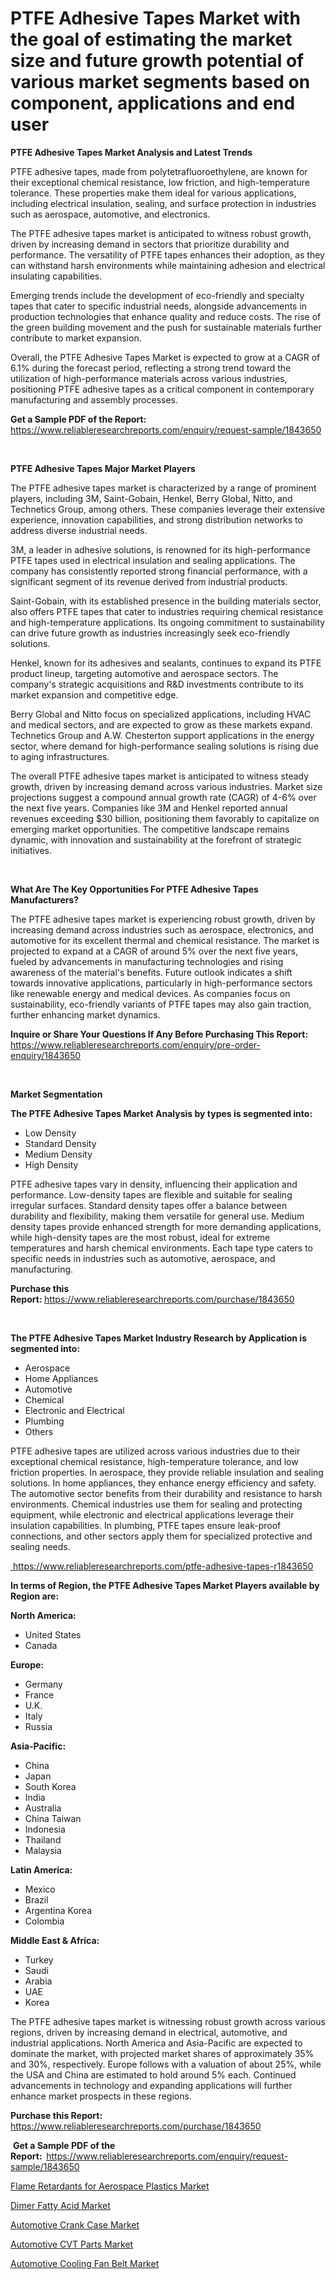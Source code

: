 <p><h1>PTFE Adhesive Tapes Market with the goal of estimating the market size and future growth potential of various market segments based on component, applications and end user</h1></p><p><strong>PTFE Adhesive Tapes Market Analysis and Latest Trends</strong></p>
<p><p>PTFE adhesive tapes, made from polytetrafluoroethylene, are known for their exceptional chemical resistance, low friction, and high-temperature tolerance. These properties make them ideal for various applications, including electrical insulation, sealing, and surface protection in industries such as aerospace, automotive, and electronics. </p><p>The PTFE adhesive tapes market is anticipated to witness robust growth, driven by increasing demand in sectors that prioritize durability and performance. The versatility of PTFE tapes enhances their adoption, as they can withstand harsh environments while maintaining adhesion and electrical insulating capabilities. </p><p>Emerging trends include the development of eco-friendly and specialty tapes that cater to specific industrial needs, alongside advancements in production technologies that enhance quality and reduce costs. The rise of the green building movement and the push for sustainable materials further contribute to market expansion. </p><p>Overall, the PTFE Adhesive Tapes Market is expected to grow at a CAGR of 6.1% during the forecast period, reflecting a strong trend toward the utilization of high-performance materials across various industries, positioning PTFE adhesive tapes as a critical component in contemporary manufacturing and assembly processes.</p></p>
<p><strong>Get a Sample PDF of the Report:&nbsp;</strong> <a href="https://www.reliableresearchreports.com/enquiry/request-sample/1843650?utm_campaign=32&utm_medium=2&utm_source=Github&utm_content=ia&utm_term=30012025&utm_id=ptfe-adhesive-tapes">https://www.reliableresearchreports.com/enquiry/request-sample/1843650</a></p>
<p>&nbsp;</p>
<p><strong>PTFE Adhesive Tapes Major Market Players</strong></p>
<p><p>The PTFE adhesive tapes market is characterized by a range of prominent players, including 3M, Saint-Gobain, Henkel, Berry Global, Nitto, and Technetics Group, among others. These companies leverage their extensive experience, innovation capabilities, and strong distribution networks to address diverse industrial needs.</p><p>3M, a leader in adhesive solutions, is renowned for its high-performance PTFE tapes used in electrical insulation and sealing applications. The company has consistently reported strong financial performance, with a significant segment of its revenue derived from industrial products. </p><p>Saint-Gobain, with its established presence in the building materials sector, also offers PTFE tapes that cater to industries requiring chemical resistance and high-temperature applications. Its ongoing commitment to sustainability can drive future growth as industries increasingly seek eco-friendly solutions.</p><p>Henkel, known for its adhesives and sealants, continues to expand its PTFE product lineup, targeting automotive and aerospace sectors. The company's strategic acquisitions and R&D investments contribute to its market expansion and competitive edge.</p><p>Berry Global and Nitto focus on specialized applications, including HVAC and medical sectors, and are expected to grow as these markets expand. Technetics Group and A.W. Chesterton support applications in the energy sector, where demand for high-performance sealing solutions is rising due to aging infrastructures.</p><p>The overall PTFE adhesive tapes market is anticipated to witness steady growth, driven by increasing demand across various industries. Market size projections suggest a compound annual growth rate (CAGR) of 4-6% over the next five years. Companies like 3M and Henkel reported annual revenues exceeding $30 billion, positioning them favorably to capitalize on emerging market opportunities. The competitive landscape remains dynamic, with innovation and sustainability at the forefront of strategic initiatives.</p></p>
<p>&nbsp;</p>
<p><strong>What Are The Key Opportunities For PTFE Adhesive Tapes Manufacturers?</strong></p>
<p><p>The PTFE adhesive tapes market is experiencing robust growth, driven by increasing demand across industries such as aerospace, electronics, and automotive for its excellent thermal and chemical resistance. The market is projected to expand at a CAGR of around 5% over the next five years, fueled by advancements in manufacturing technologies and rising awareness of the material's benefits. Future outlook indicates a shift towards innovative applications, particularly in high-performance sectors like renewable energy and medical devices. As companies focus on sustainability, eco-friendly variants of PTFE tapes may also gain traction, further enhancing market dynamics.</p></p>
<p><strong>Inquire or Share Your Questions If Any Before Purchasing This Report:</strong> <a href="https://www.reliableresearchreports.com/enquiry/pre-order-enquiry/1843650?utm_campaign=32&utm_medium=2&utm_source=Github&utm_content=ia&utm_term=30012025&utm_id=ptfe-adhesive-tapes">https://www.reliableresearchreports.com/enquiry/pre-order-enquiry/1843650</a></p>
<p>&nbsp;</p>
<p><strong>Market Segmentation</strong></p>
<p><strong>The PTFE Adhesive Tapes Market Analysis by types is segmented into:</strong></p>
<p><ul><li>Low Density</li><li>Standard Density</li><li>Medium Density</li><li>High Density</li></ul></p>
<p><p>PTFE adhesive tapes vary in density, influencing their application and performance. Low-density tapes are flexible and suitable for sealing irregular surfaces. Standard density tapes offer a balance between durability and flexibility, making them versatile for general use. Medium density tapes provide enhanced strength for more demanding applications, while high-density tapes are the most robust, ideal for extreme temperatures and harsh chemical environments. Each tape type caters to specific needs in industries such as automotive, aerospace, and manufacturing.</p></p>
<p><strong>Purchase this Report:&nbsp;</strong><a href="https://www.reliableresearchreports.com/purchase/1843650?utm_campaign=32&utm_medium=2&utm_source=Github&utm_content=ia&utm_term=30012025&utm_id=ptfe-adhesive-tapes">https://www.reliableresearchreports.com/purchase/1843650</a></p>
<p>&nbsp;</p>
<p><strong>The PTFE Adhesive Tapes Market Industry Research by Application is segmented into:</strong></p>
<p><ul><li>Aerospace</li><li>Home Appliances</li><li>Automotive</li><li>Chemical</li><li>Electronic and Electrical</li><li>Plumbing</li><li>Others</li></ul></p>
<p><p>PTFE adhesive tapes are utilized across various industries due to their exceptional chemical resistance, high-temperature tolerance, and low friction properties. In aerospace, they provide reliable insulation and sealing solutions. In home appliances, they enhance energy efficiency and safety. The automotive sector benefits from their durability and resistance to harsh environments. Chemical industries use them for sealing and protecting equipment, while electronic and electrical applications leverage their insulation capabilities. In plumbing, PTFE tapes ensure leak-proof connections, and other sectors apply them for specialized protective and sealing needs.</p></p>
<p><a href="https://www.reliableresearchreports.com/ptfe-adhesive-tapes-r1843650?utm_campaign=32&utm_medium=2&utm_source=Github&utm_content=ia&utm_term=30012025&utm_id=ptfe-adhesive-tapes">&nbsp;https://www.reliableresearchreports.com/ptfe-adhesive-tapes-r1843650</a></p>
<p><strong>In terms of Region, the PTFE Adhesive Tapes Market Players available by Region are:</strong></p>
<p>
    <p> <strong> North America: </strong>
        <ul>
            <li>United States</li>
            <li>Canada</li>
        </ul>
        </p> 
    <p> <strong> Europe: </strong>
        <ul>
            <li>Germany</li>
            <li>France</li>
            <li>U.K.</li>
            <li>Italy</li>
            <li>Russia</li>
        </ul>
        </p> 
    <p> <strong> Asia-Pacific: </strong>
        <ul>
            <li>China</li>
            <li>Japan</li>
            <li>South Korea</li>
            <li>India</li>
            <li>Australia</li>
            <li>China Taiwan</li>
            <li>Indonesia</li>
            <li>Thailand</li>
            <li>Malaysia</li>
        </ul>
        </p> 
    <p> <strong> Latin America: </strong>
        <ul>
            <li>Mexico</li>
            <li>Brazil</li>
            <li>Argentina Korea</li>
            <li>Colombia</li>
        </ul>
        </p> 
    <p> <strong> Middle East & Africa: </strong>
        <ul>
            <li>Turkey</li>
            <li>Saudi</li>
            <li>Arabia</li>
            <li>UAE</li>
            <li>Korea</li>
        </ul>
    </p>
    </p>
<p><p>The PTFE adhesive tapes market is witnessing robust growth across various regions, driven by increasing demand in electrical, automotive, and industrial applications. North America and Asia-Pacific are expected to dominate the market, with projected market shares of approximately 35% and 30%, respectively. Europe follows with a valuation of about 25%, while the USA and China are estimated to hold around 5% each. Continued advancements in technology and expanding applications will further enhance market prospects in these regions.</p></p>
<p><strong>Purchase this Report: </strong><a href="https://www.reliableresearchreports.com/purchase/1843650?utm_campaign=32&utm_medium=2&utm_source=Github&utm_content=ia&utm_term=30012025&utm_id=ptfe-adhesive-tapes">https://www.reliableresearchreports.com/purchase/1843650</a></p>
<p>&nbsp;<strong>Get a Sample PDF of the Report:&nbsp;&nbsp;</strong><a href="https://www.reliableresearchreports.com/enquiry/request-sample/1843650?utm_campaign=32&utm_medium=2&utm_source=Github&utm_content=ia&utm_term=30012025&utm_id=ptfe-adhesive-tapes">https://www.reliableresearchreports.com/enquiry/request-sample/1843650</a></p>
<p><strong></strong></p>
<p><p><a href="https://github.com/popupioo/Market-Research-Report-List-1/blob/main/flame-retardants-for-aerospace-plastics-market.md?utm_campaign=32&utm_medium=2&utm_source=Github&utm_content=ia&utm_term=30012025&utm_id=ptfe-adhesive-tapes">Flame Retardants for Aerospace Plastics Market</a></p><p><a href="https://github.com/briandahm87/Market-Research-Report-List-1/blob/main/dimer-fatty-acid-market.md?utm_campaign=32&utm_medium=2&utm_source=Github&utm_content=ia&utm_term=30012025&utm_id=ptfe-adhesive-tapes">Dimer Fatty Acid Market</a></p><p><a href="https://www.linkedin.com/pulse/forecasts-growth-opportunities-automotive-crank-case-industry-ym4nf?utm_campaign=32&utm_medium=2&utm_source=Github&utm_content=ia&utm_term=30012025&utm_id=ptfe-adhesive-tapes">Automotive Crank Case Market</a></p><p><a href="https://www.linkedin.com/pulse/global-automotive-cvt-parts-market-sector2025-2032-ppfic?utm_campaign=32&utm_medium=2&utm_source=Github&utm_content=ia&utm_term=30012025&utm_id=ptfe-adhesive-tapes">Automotive CVT Parts Market</a></p><p><a href="https://www.linkedin.com/pulse/automotive-cooling-fan-belt-market-includes-complete-dp6gf?utm_campaign=32&utm_medium=2&utm_source=Github&utm_content=ia&utm_term=30012025&utm_id=ptfe-adhesive-tapes">Automotive Cooling Fan Belt Market</a></p></p>